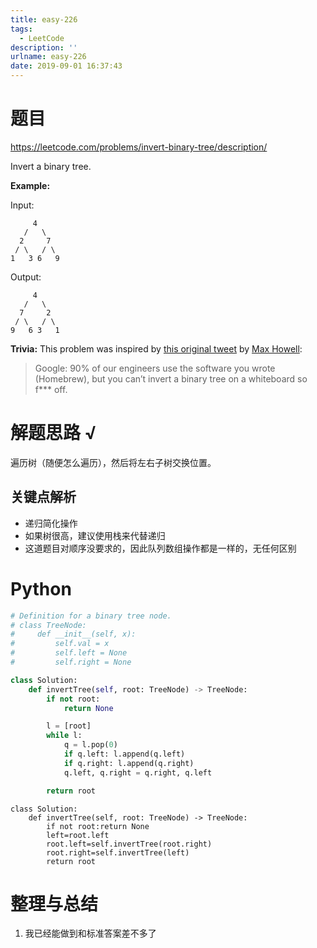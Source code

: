 ```yaml
---
title: easy-226
tags:
  - LeetCode
description: ''
urlname: easy-226
date: 2019-09-01 16:37:43
---
```


# 题目

https://leetcode.com/problems/invert-binary-tree/description/

Invert a binary tree.

**Example:**

Input:

```
     4
   /   \
  2     7
 / \   / \
1   3 6   9
```

Output:

```
     4
   /   \
  7     2
 / \   / \
9   6 3   1
```

**Trivia:**
This problem was inspired by [this original tweet](https://twitter.com/mxcl/status/608682016205344768) by [Max Howell](https://twitter.com/mxcl):

> Google: 90% of our engineers use the software you wrote (Homebrew), but you can’t invert a binary tree on a whiteboard so f*** off.

# 解题思路 √

遍历树（随便怎么遍历），然后将左右子树交换位置。

## 关键点解析

- 递归简化操作
- 如果树很高，建议使用栈来代替递归
- 这道题目对顺序没要求的，因此队列数组操作都是一样的，无任何区别

# Python

```python
# Definition for a binary tree node.
# class TreeNode:
#     def __init__(self, x):
#         self.val = x
#         self.left = None
#         self.right = None

class Solution:
    def invertTree(self, root: TreeNode) -> TreeNode:
        if not root:
            return None

        l = [root]
        while l:
            q = l.pop(0)
            if q.left: l.append(q.left)
            if q.right: l.append(q.right)
            q.left, q.right = q.right, q.left

        return root
```

```
class Solution:
    def invertTree(self, root: TreeNode) -> TreeNode:
        if not root:return None
        left=root.left
        root.left=self.invertTree(root.right)
        root.right=self.invertTree(left)
        return root
```



# 整理与总结

1. 我已经能做到和标准答案差不多了

